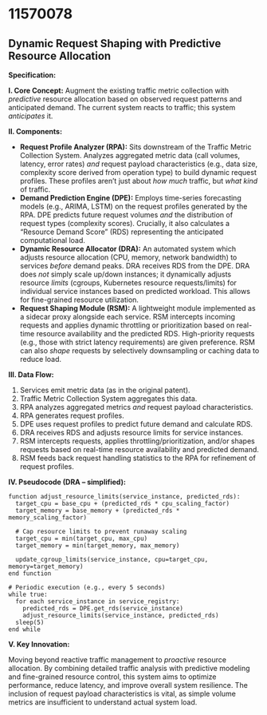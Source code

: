 # 11570078

## Dynamic Request Shaping with Predictive Resource Allocation

**Specification:**

**I. Core Concept:** Augment the existing traffic metric collection with *predictive* resource allocation based on observed request patterns and anticipated demand. The current system reacts to traffic; this system *anticipates* it.

**II. Components:**

*   **Request Profile Analyzer (RPA):** Sits downstream of the Traffic Metric Collection System.  Analyzes aggregated metric data (call volumes, latency, error rates) *and* request payload characteristics (e.g., data size, complexity score derived from operation type) to build dynamic request profiles.  These profiles aren’t just about *how much* traffic, but *what kind* of traffic.
*   **Demand Prediction Engine (DPE):** Employs time-series forecasting models (e.g., ARIMA, LSTM) on the request profiles generated by the RPA.  DPE predicts future request volumes *and* the distribution of request types (complexity scores).  Crucially, it also calculates a “Resource Demand Score” (RDS) representing the anticipated computational load.
*   **Dynamic Resource Allocator (DRA):**  An automated system which adjusts resource allocation (CPU, memory, network bandwidth) to services *before* demand peaks. DRA receives RDS from the DPE. DRA does *not* simply scale up/down instances; it dynamically adjusts resource *limits* (cgroups, Kubernetes resource requests/limits) for individual service instances based on predicted workload. This allows for fine-grained resource utilization.
*   **Request Shaping Module (RSM):**  A lightweight module implemented as a sidecar proxy alongside each service. RSM intercepts incoming requests and applies dynamic throttling or prioritization based on real-time resource availability and the predicted RDS.  High-priority requests (e.g., those with strict latency requirements) are given preference.  RSM can also *shape* requests by selectively downsampling or caching data to reduce load.

**III. Data Flow:**

1.  Services emit metric data (as in the original patent).
2.  Traffic Metric Collection System aggregates this data.
3.  RPA analyzes aggregated metrics *and* request payload characteristics.
4.  RPA generates request profiles.
5.  DPE uses request profiles to predict future demand and calculate RDS.
6.  DRA receives RDS and adjusts resource limits for service instances.
7.  RSM intercepts requests, applies throttling/prioritization, and/or shapes requests based on real-time resource availability and predicted demand.
8.  RSM feeds back request handling statistics to the RPA for refinement of request profiles.

**IV. Pseudocode (DRA – simplified):**

```
function adjust_resource_limits(service_instance, predicted_rds):
  target_cpu = base_cpu + (predicted_rds * cpu_scaling_factor)
  target_memory = base_memory + (predicted_rds * memory_scaling_factor)
  
  # Cap resource limits to prevent runaway scaling
  target_cpu = min(target_cpu, max_cpu)
  target_memory = min(target_memory, max_memory)
  
  update_cgroup_limits(service_instance, cpu=target_cpu, memory=target_memory)
end function

# Periodic execution (e.g., every 5 seconds)
while true:
  for each service_instance in service_registry:
    predicted_rds = DPE.get_rds(service_instance)
    adjust_resource_limits(service_instance, predicted_rds)
  sleep(5)
end while
```

**V. Key Innovation:**

Moving beyond reactive traffic management to *proactive* resource allocation.  By combining detailed traffic analysis with predictive modeling and fine-grained resource control, this system aims to optimize performance, reduce latency, and improve overall system resilience. The inclusion of request payload characteristics is vital, as simple volume metrics are insufficient to understand actual system load.